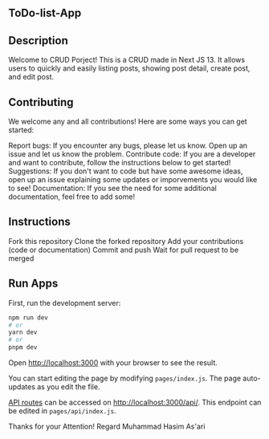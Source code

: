 ## ToDo-list-App

## Description
Welcome to CRUD Porject! This is a CRUD made in Next JS 13. It allows users to quickly and easily listing posts, showing post detail, create post, and edit post.

## Contributing
We welcome any and all contributions! Here are some ways you can get started:

Report bugs: If you encounter any bugs, please let us know. Open up an issue and let us know the problem.
Contribute code: If you are a developer and want to contribute, follow the instructions below to get started!
Suggestions: If you don't want to code but have some awesome ideas, open up an issue explaining some updates or imporvements you would like to see!
Documentation: If you see the need for some additional documentation, feel free to add some!

## Instructions
Fork this repository
Clone the forked repository
Add your contributions (code or documentation)
Commit and push
Wait for pull request to be merged

## Run Apps

First, run the development server:
```bash
npm run dev
# or
yarn dev
# or
pnpm dev
```

Open [http://localhost:3000](http://localhost:3000) with your browser to see the result.

You can start editing the page by modifying `pages/index.js`. The page auto-updates as you edit the file.

[API routes](https://nextjs.org/docs/api-routes/introduction) can be accessed on [http://localhost:3000/api/](http://localhost:3000/api/). This endpoint can be edited in `pages/api/index.js`.


Thanks for your Attention!
Regard
Muhammad Hasim As'ari
